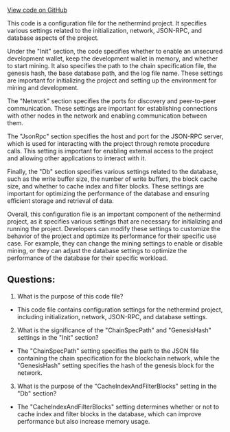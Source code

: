 [View code on GitHub](https://github.com/nethermindeth/nethermind/Nethermind.Overseer.Test/configs/goerliMiner.cfg)

This code is a configuration file for the nethermind project. It specifies various settings related to the initialization, network, JSON-RPC, and database aspects of the project. 

Under the "Init" section, the code specifies whether to enable an unsecured development wallet, keep the development wallet in memory, and whether to start mining. It also specifies the path to the chain specification file, the genesis hash, the base database path, and the log file name. These settings are important for initializing the project and setting up the environment for mining and development.

The "Network" section specifies the ports for discovery and peer-to-peer communication. These settings are important for establishing connections with other nodes in the network and enabling communication between them.

The "JsonRpc" section specifies the host and port for the JSON-RPC server, which is used for interacting with the project through remote procedure calls. This setting is important for enabling external access to the project and allowing other applications to interact with it.

Finally, the "Db" section specifies various settings related to the database, such as the write buffer size, the number of write buffers, the block cache size, and whether to cache index and filter blocks. These settings are important for optimizing the performance of the database and ensuring efficient storage and retrieval of data.

Overall, this configuration file is an important component of the nethermind project, as it specifies various settings that are necessary for initializing and running the project. Developers can modify these settings to customize the behavior of the project and optimize its performance for their specific use case. For example, they can change the mining settings to enable or disable mining, or they can adjust the database settings to optimize the performance of the database for their specific workload.
## Questions: 
 1. What is the purpose of this code file?
- This code file contains configuration settings for the nethermind project, including initialization, network, JSON-RPC, and database settings.

2. What is the significance of the "ChainSpecPath" and "GenesisHash" settings in the "Init" section?
- The "ChainSpecPath" setting specifies the path to the JSON file containing the chain specification for the blockchain network, while the "GenesisHash" setting specifies the hash of the genesis block for the network.

3. What is the purpose of the "CacheIndexAndFilterBlocks" setting in the "Db" section?
- The "CacheIndexAndFilterBlocks" setting determines whether or not to cache index and filter blocks in the database, which can improve performance but also increase memory usage.